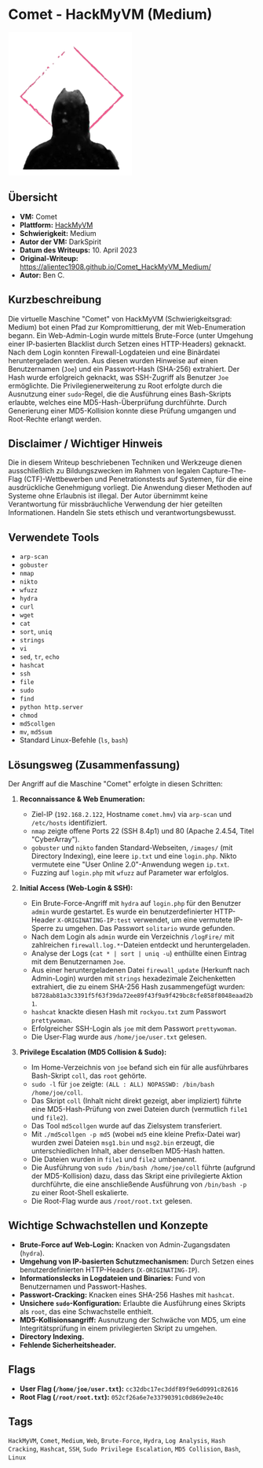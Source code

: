 # Comet - HackMyVM (Medium)

![Comet Icon](Comet.png)

## Übersicht

*   **VM:** Comet
*   **Plattform:** [HackMyVM](https://hackmyvm.eu/machines/machine.php?vm=Comet)
*   **Schwierigkeit:** Medium
*   **Autor der VM:** DarkSpirit
*   **Datum des Writeups:** 10. April 2023
*   **Original-Writeup:** https://alientec1908.github.io/Comet_HackMyVM_Medium/
*   **Autor:** Ben C.

## Kurzbeschreibung

Die virtuelle Maschine "Comet" von HackMyVM (Schwierigkeitsgrad: Medium) bot einen Pfad zur Kompromittierung, der mit Web-Enumeration begann. Ein Web-Admin-Login wurde mittels Brute-Force (unter Umgehung einer IP-basierten Blacklist durch Setzen eines HTTP-Headers) geknackt. Nach dem Login konnten Firewall-Logdateien und eine Binärdatei heruntergeladen werden. Aus diesen wurden Hinweise auf einen Benutzernamen (`Joe`) und ein Passwort-Hash (SHA-256) extrahiert. Der Hash wurde erfolgreich geknackt, was SSH-Zugriff als Benutzer `Joe` ermöglichte. Die Privilegienerweiterung zu Root erfolgte durch die Ausnutzung einer `sudo`-Regel, die die Ausführung eines Bash-Skripts erlaubte, welches eine MD5-Hash-Überprüfung durchführte. Durch Generierung einer MD5-Kollision konnte diese Prüfung umgangen und Root-Rechte erlangt werden.

## Disclaimer / Wichtiger Hinweis

Die in diesem Writeup beschriebenen Techniken und Werkzeuge dienen ausschließlich zu Bildungszwecken im Rahmen von legalen Capture-The-Flag (CTF)-Wettbewerben und Penetrationstests auf Systemen, für die eine ausdrückliche Genehmigung vorliegt. Die Anwendung dieser Methoden auf Systeme ohne Erlaubnis ist illegal. Der Autor übernimmt keine Verantwortung für missbräuchliche Verwendung der hier geteilten Informationen. Handeln Sie stets ethisch und verantwortungsbewusst.

## Verwendete Tools

*   `arp-scan`
*   `gobuster`
*   `nmap`
*   `nikto`
*   `wfuzz`
*   `hydra`
*   `curl`
*   `wget`
*   `cat`
*   `sort`, `uniq`
*   `strings`
*   `vi`
*   `sed`, `tr`, `echo`
*   `hashcat`
*   `ssh`
*   `file`
*   `sudo`
*   `find`
*   `python http.server`
*   `chmod`
*   `md5collgen`
*   `mv`, `md5sum`
*   Standard Linux-Befehle (`ls`, `bash`)

## Lösungsweg (Zusammenfassung)

Der Angriff auf die Maschine "Comet" erfolgte in diesen Schritten:

1.  **Reconnaissance & Web Enumeration:**
    *   Ziel-IP (`192.168.2.122`, Hostname `comet.hmv`) via `arp-scan` und `/etc/hosts` identifiziert.
    *   `nmap` zeigte offene Ports 22 (SSH 8.4p1) und 80 (Apache 2.4.54, Titel "CyberArray").
    *   `gobuster` und `nikto` fanden Standard-Webseiten, `/images/` (mit Directory Indexing), eine leere `ip.txt` und eine `login.php`. Nikto vermutete eine "User Online 2.0"-Anwendung wegen `ip.txt`.
    *   Fuzzing auf `login.php` mit `wfuzz` auf Parameter war erfolglos.

2.  **Initial Access (Web-Login & SSH):**
    *   Ein Brute-Force-Angriff mit `hydra` auf `login.php` für den Benutzer `admin` wurde gestartet. Es wurde ein benutzerdefinierter HTTP-Header `X-ORIGINATING-IP:test` verwendet, um eine vermutete IP-Sperre zu umgehen. Das Passwort `solitario` wurde gefunden.
    *   Nach dem Login als `admin` wurde ein Verzeichnis `/logFire/` mit zahlreichen `firewall.log.*`-Dateien entdeckt und heruntergeladen.
    *   Analyse der Logs (`cat * | sort | uniq -u`) enthüllte einen Eintrag mit dem Benutzernamen `Joe`.
    *   Aus einer heruntergeladenen Datei `firewall_update` (Herkunft nach Admin-Login) wurden mit `strings` hexadezimale Zeichenketten extrahiert, die zu einem SHA-256 Hash zusammengefügt wurden: `b8728ab81a3c3391f5f63f39da72ee89f43f9a9f429bc8cfe858f8048eaad2b1`.
    *   `hashcat` knackte diesen Hash mit `rockyou.txt` zum Passwort `prettywoman`.
    *   Erfolgreicher SSH-Login als `joe` mit dem Passwort `prettywoman`.
    *   Die User-Flag wurde aus `/home/joe/user.txt` gelesen.

3.  **Privilege Escalation (MD5 Collision & Sudo):**
    *   Im Home-Verzeichnis von `joe` befand sich ein für alle ausführbares Bash-Skript `coll`, das `root` gehörte.
    *   `sudo -l` für `joe` zeigte: `(ALL : ALL) NOPASSWD: /bin/bash /home/joe/coll`.
    *   Das Skript `coll` (Inhalt nicht direkt gezeigt, aber impliziert) führte eine MD5-Hash-Prüfung von zwei Dateien durch (vermutlich `file1` und `file2`).
    *   Das Tool `md5collgen` wurde auf das Zielsystem transferiert.
    *   Mit `./md5collgen -p md5` (wobei `md5` eine kleine Prefix-Datei war) wurden zwei Dateien `msg1.bin` und `msg2.bin` erzeugt, die unterschiedlichen Inhalt, aber denselben MD5-Hash hatten.
    *   Die Dateien wurden in `file1` und `file2` umbenannt.
    *   Die Ausführung von `sudo /bin/bash /home/joe/coll` führte (aufgrund der MD5-Kollision) dazu, dass das Skript eine privilegierte Aktion durchführte, die eine anschließende Ausführung von `/bin/bash -p` zu einer Root-Shell eskalierte.
    *   Die Root-Flag wurde aus `/root/root.txt` gelesen.

## Wichtige Schwachstellen und Konzepte

*   **Brute-Force auf Web-Login:** Knacken von Admin-Zugangsdaten (`hydra`).
*   **Umgehung von IP-basierten Schutzmechanismen:** Durch Setzen eines benutzerdefinierten HTTP-Headers (`X-ORIGINATING-IP`).
*   **Informationslecks in Logdateien und Binaries:** Fund von Benutzernamen und Passwort-Hashes.
*   **Passwort-Cracking:** Knacken eines SHA-256 Hashes mit `hashcat`.
*   **Unsichere `sudo`-Konfiguration:** Erlaubte die Ausführung eines Skripts als `root`, das eine Schwachstelle enthielt.
*   **MD5-Kollisionsangriff:** Ausnutzung der Schwäche von MD5, um eine Integritätsprüfung in einem privilegierten Skript zu umgehen.
*   **Directory Indexing.**
*   **Fehlende Sicherheitsheader.**

## Flags

*   **User Flag (`/home/joe/user.txt`):** `cc32dbc17ec3ddf89f9e6d0991c82616`
*   **Root Flag (`/root/root.txt`):** `052cf26a6e7e33790391c0d869e2e40c`

## Tags

`HackMyVM`, `Comet`, `Medium`, `Web`, `Brute-Force`, `Hydra`, `Log Analysis`, `Hash Cracking`, `Hashcat`, `SSH`, `Sudo Privilege Escalation`, `MD5 Collision`, `Bash`, `Linux`
